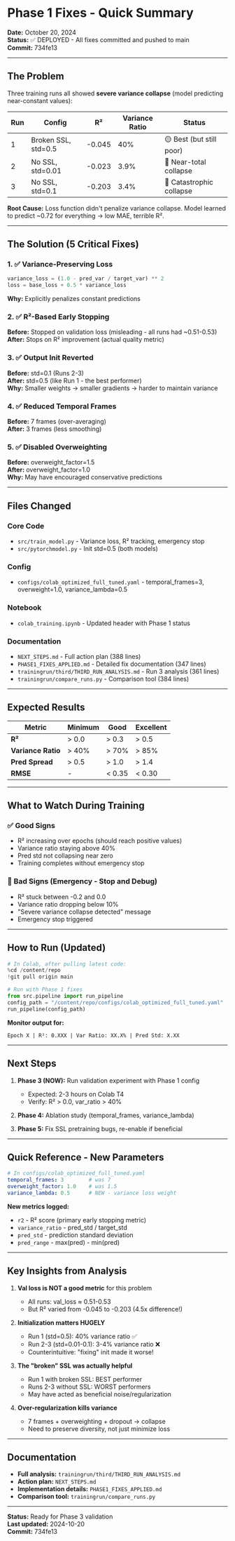 # Phase 1 Fixes - Quick Summary

**Date:** October 20, 2024  
**Status:** ✅ DEPLOYED - All fixes committed and pushed to main  
**Commit:** 734fe13

---

## The Problem

Three training runs all showed **severe variance collapse** (model predicting near-constant values):

| Run | Config | R² | Variance Ratio | Status |
|-----|--------|----|--------------|---------| 
| 1 | Broken SSL, std=0.5 | -0.045 | 40% | 🟡 Best (but still poor) |
| 2 | No SSL, std=0.01 | -0.023 | 3.9% | 🔴 Near-total collapse |
| 3 | No SSL, std=0.1 | -0.203 | 3.4% | 🔴 Catastrophic collapse |

**Root Cause:** Loss function didn't penalize variance collapse. Model learned to predict ~0.72 for everything → low MAE, terrible R².

---

## The Solution (5 Critical Fixes)

### 1. ✅ Variance-Preserving Loss
```python
variance_loss = (1.0 - pred_var / target_var) ** 2
loss = base_loss + 0.5 * variance_loss
```
**Why:** Explicitly penalizes constant predictions

### 2. ✅ R²-Based Early Stopping
**Before:** Stopped on validation loss (misleading - all runs had ~0.51-0.53)  
**After:** Stops on R² improvement (actual quality metric)

### 3. ✅ Output Init Reverted
**Before:** std=0.1 (Runs 2-3)  
**After:** std=0.5 (like Run 1 - the best performer)  
**Why:** Smaller weights → smaller gradients → harder to maintain variance

### 4. ✅ Reduced Temporal Frames
**Before:** 7 frames (over-averaging)  
**After:** 3 frames (less smoothing)

### 5. ✅ Disabled Overweighting
**Before:** overweight_factor=1.5  
**After:** overweight_factor=1.0  
**Why:** May have encouraged conservative predictions

---

## Files Changed

### Core Code
- `src/train_model.py` - Variance loss, R² tracking, emergency stop
- `src/pytorchmodel.py` - Init std=0.5 (both models)

### Config
- `configs/colab_optimized_full_tuned.yaml` - temporal_frames=3, overweight=1.0, variance_lambda=0.5

### Notebook
- `colab_training.ipynb` - Updated header with Phase 1 status

### Documentation
- `NEXT_STEPS.md` - Full action plan (388 lines)
- `PHASE1_FIXES_APPLIED.md` - Detailed fix documentation (347 lines)
- `trainingrun/third/THIRD_RUN_ANALYSIS.md` - Run 3 analysis (361 lines)
- `trainingrun/compare_runs.py` - Comparison tool (384 lines)

---

## Expected Results

| Metric | Minimum | Good | Excellent |
|--------|---------|------|-----------|
| **R²** | > 0.0 | > 0.3 | > 0.5 |
| **Variance Ratio** | > 40% | > 70% | > 85% |
| **Pred Spread** | > 0.5 | > 1.0 | > 1.4 |
| **RMSE** | - | < 0.35 | < 0.30 |

---

## What to Watch During Training

### ✅ Good Signs
- R² increasing over epochs (should reach positive values)
- Variance ratio staying above 40%
- Pred std not collapsing near zero
- Training completes without emergency stop

### 🔴 Bad Signs (Emergency - Stop and Debug)
- R² stuck between -0.2 and 0.0
- Variance ratio dropping below 10%
- "Severe variance collapse detected" message
- Emergency stop triggered

---

## How to Run (Updated)

```python
# In Colab, after pulling latest code:
%cd /content/repo
!git pull origin main

# Run with Phase 1 fixes
from src.pipeline import run_pipeline
config_path = "/content/repo/configs/colab_optimized_full_tuned.yaml"
run_pipeline(config_path)
```

**Monitor output for:**
```
Epoch X | R²: 0.XXX | Var Ratio: XX.X% | Pred Std: X.XX
```

---

## Next Steps

1. **Phase 3 (NOW):** Run validation experiment with Phase 1 config
   - Expected: 2-3 hours on Colab T4
   - Verify: R² > 0.0, var_ratio > 40%

2. **Phase 4:** Ablation study (temporal_frames, variance_lambda)

3. **Phase 5:** Fix SSL pretraining bugs, re-enable if beneficial

---

## Quick Reference - New Parameters

```yaml
# In configs/colab_optimized_full_tuned.yaml
temporal_frames: 3        # was 7
overweight_factor: 1.0    # was 1.5
variance_lambda: 0.5      # NEW - variance loss weight
```

**New metrics logged:**
- `r2` - R² score (primary early stopping metric)
- `variance_ratio` - pred_std / target_std
- `pred_std` - prediction standard deviation
- `pred_range` - max(pred) - min(pred)

---

## Key Insights from Analysis

1. **Val loss is NOT a good metric** for this problem
   - All runs: val_loss ≈ 0.51-0.53
   - But R² varied from -0.045 to -0.203 (4.5x difference!)

2. **Initialization matters HUGELY**
   - Run 1 (std=0.5): 40% variance ratio ✅
   - Run 2-3 (std=0.01-0.1): 3-4% variance ratio ❌
   - Counterintuitive: "fixing" init made it worse!

3. **The "broken" SSL was actually helpful**
   - Run 1 with broken SSL: BEST performer
   - Runs 2-3 without SSL: WORST performers
   - May have acted as beneficial noise/regularization

4. **Over-regularization kills variance**
   - 7 frames + overweighting + dropout → collapse
   - Need to preserve diversity, not just minimize loss

---

## Documentation

- **Full analysis:** `trainingrun/third/THIRD_RUN_ANALYSIS.md`
- **Action plan:** `NEXT_STEPS.md`
- **Implementation details:** `PHASE1_FIXES_APPLIED.md`
- **Comparison tool:** `trainingrun/compare_runs.py`

---

**Status:** Ready for Phase 3 validation  
**Last updated:** 2024-10-20  
**Commit:** 734fe13